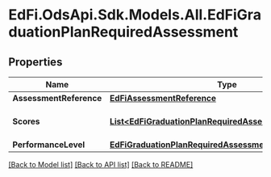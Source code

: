 # EdFi.OdsApi.Sdk.Models.All.EdFiGraduationPlanRequiredAssessment
## Properties

Name | Type | Description | Notes
------------ | ------------- | ------------- | -------------
**AssessmentReference** | [**EdFiAssessmentReference**](EdFiAssessmentReference.md) |  | 
**Scores** | [**List&lt;EdFiGraduationPlanRequiredAssessmentScore&gt;**](EdFiGraduationPlanRequiredAssessmentScore.md) | An unordered collection of graduationPlanRequiredAssessmentScores. Score required to be met or exceeded. | [optional] 
**PerformanceLevel** | [**EdFiGraduationPlanRequiredAssessmentPerformanceLevel**](EdFiGraduationPlanRequiredAssessmentPerformanceLevel.md) |  | [optional] 

[[Back to Model list]](../README.md#documentation-for-models) [[Back to API list]](../README.md#documentation-for-api-endpoints) [[Back to README]](../README.md)

